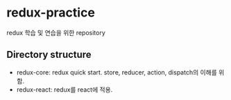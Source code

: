 # redux-practice
redux 학습 및 연습을 위한 repository
## Directory structure
- redux-core: redux quick start. store, reducer, action, dispatch의 이해를 위함.
- redux-react: redux를 react에 적용.
